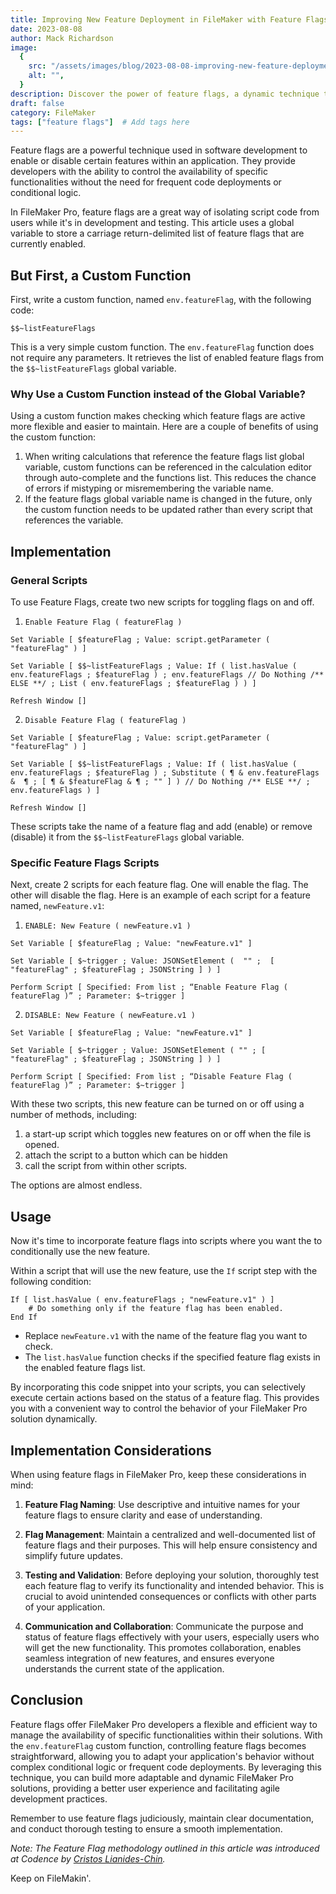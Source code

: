 ```yaml
---
title: Improving New Feature Deployment in FileMaker with Feature Flags
date: 2023-08-08
author: Mack Richardson
image:
  {
    src: "/assets/images/blog/2023-08-08-improving-new-feature-deployment-with-feature-flags/flags.jpg",
    alt: "",
  }
description: Discover the power of feature flags, a dynamic technique that empowers developers to control specific functionalities within applications with ease.
draft: false
category: FileMaker
tags: ["feature flags"]  # Add tags here
---
```


Feature flags are a powerful technique used in software development to enable or disable certain features within an application. They provide developers with the ability to control the availability of specific functionalities without the need for frequent code deployments or conditional logic.

In FileMaker Pro, feature flags are a great way of isolating script code from users while it's in development and testing. This article uses a global variable to store a carriage return-delimited list of feature flags that are currently enabled.

## But First, a Custom Function

First, write a custom function, named `env.featureFlag`, with the following code:

```
$$~listFeatureFlags
```

This is a very simple custom function. The `env.featureFlag` function does not require any parameters. It retrieves the list of enabled feature flags from the `$$~listFeatureFlags` global variable.

### Why Use a Custom Function instead of the Global Variable?

Using a custom function makes checking which feature flags are active more flexible and easier to maintain. Here are a couple of benefits of using the custom function:

1. When writing calculations that reference the feature flags list global variable, custom functions can be referenced in the calculation editor through auto-complete and the functions list. This reduces the chance of errors if mistyping or misremembering the variable name.
2. If the feature flags global variable name is changed in the future, only the custom function needs to be updated rather than every script that references the variable.

## Implementation

### General Scripts

To use Feature Flags, create two new scripts for toggling flags on and off.

1. `Enable Feature Flag ( featureFlag ) `

```
Set Variable [ $featureFlag ; Value: script.getParameter ( "featureFlag" ) ] 

Set Variable [ $$~listFeatureFlags ; Value: If ( list.hasValue ( env.featureFlags ; $featureFlag ) ; env.featureFlags // Do Nothing /** ELSE **/ ; List ( env.featureFlags ; $featureFlag ) ) ] 

Refresh Window [] 
```

2. `Disable Feature Flag ( featureFlag ) `

```
Set Variable [ $featureFlag ; Value: script.getParameter ( "featureFlag" ) ] 

Set Variable [ $$~listFeatureFlags ; Value: If ( list.hasValue ( env.featureFlags ; $featureFlag ) ; Substitute ( ¶ & env.featureFlags &  ¶ ; [ ¶ & $featureFlag & ¶ ; "" ] ) // Do Nothing /** ELSE **/ ; env.featureFlags ) ] 

Refresh Window []
```

 These scripts take the name of a feature flag and add (enable) or remove (disable) it from the `$$~listFeatureFlags` global variable.

### Specific Feature Flags Scripts

Next, create 2 scripts for each feature flag. One will enable the flag. The other will disable the flag. Here is an example of each script for a feature named, `newFeature.v1`:

1. `ENABLE: New Feature ( newFeature.v1 ) `

```
Set Variable [ $featureFlag ; Value: "newFeature.v1" ] 

Set Variable [ $~trigger ; Value: JSONSetElement (  "" ;  [ "featureFlag" ; $featureFlag ; JSONString ] ) ] 

Perform Script [ Specified: From list ; “Enable Feature Flag ( featureFlag )” ; Parameter: $~trigger ]
```

2. `DISABLE: New Feature ( newFeature.v1 ) `

```
Set Variable [ $featureFlag ; Value: "newFeature.v1" ] 

Set Variable [ $~trigger ; Value: JSONSetElement ( "" ; [ "featureFlag" ; $featureFlag ; JSONString ] ) ] 

Perform Script [ Specified: From list ; “Disable Feature Flag ( featureFlag )” ; Parameter: $~trigger ]
```

With these two scripts, this new feature can be turned on or off using a number of methods, including:

1. a start-up script which toggles new features on or off when the file is opened.
2. attach the script to a button which can be hidden
3. call the script from within other scripts.

The options are almost endless.

## Usage

Now it's time to incorporate feature flags into scripts where you want the to conditionally use the new feature.

Within a script that will use the new feature, use the `If` script step with the following condition:

```
If [ list.hasValue ( env.featureFlags ; "newFeature.v1" ) ]
	# Do something only if the feature flag has been enabled.
End If
```

- Replace `newFeature.v1` with the name of the feature flag you want to check.
- The `list.hasValue` function checks if the specified feature flag exists in the enabled feature flags list.

By incorporating this code snippet into your scripts, you can selectively execute certain actions based on the status of a feature flag. This provides you with a convenient way to control the behavior of your FileMaker Pro solution dynamically.

## Implementation Considerations

When using feature flags in FileMaker Pro, keep these considerations in mind:

1. **Feature Flag Naming**: Use descriptive and intuitive names for your feature flags to ensure clarity and ease of understanding.

2. **Flag Management**: Maintain a centralized and well-documented list of feature flags and their purposes. This will help ensure consistency and simplify future updates.

3. **Testing and Validation**: Before deploying your solution, thoroughly test each feature flag to verify its functionality and intended behavior. This is crucial to avoid unintended consequences or conflicts with other parts of your application.

4. **Communication and Collaboration**: Communicate the purpose and status of feature flags effectively with your users, especially users who will get the new functionality. This promotes collaboration, enables seamless integration of new features, and ensures everyone understands the current state of the application.

## Conclusion

Feature flags offer FileMaker Pro developers a flexible and efficient way to manage the availability of specific functionalities within their solutions. With the `env.featureFlag` custom function, controlling feature flags becomes straightforward, allowing you to adapt your application's behavior without complex conditional logic or frequent code deployments. By leveraging this technique, you can build more adaptable and dynamic FileMaker Pro solutions, providing a better user experience and facilitating agile development practices.

Remember to use feature flags judiciously, maintain clear documentation, and conduct thorough testing to ensure a smooth implementation.

*Note: The Feature Flag methodology outlined in this article was introduced at Codence by [Cristos Lianides-Chin](https://www.codence.com/filemaker-developers/team).*

Keep on FileMakin'.